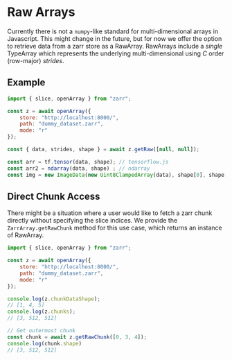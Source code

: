 # Raw Arrays

Currently there is not a `numpy`-like standard for multi-dimensional arrays in Javascript. This might change in the future, but for now we offer the option to retrieve data from a zarr store as a RawArray. RawArrays include a *single* TypeArray which represents the underlying multi-dimensional using *C* order (row-major) *strides*.

## Example

```javascript
import { slice, openArray } from "zarr";

const z = await openArray({
    store: "http://localhost:8000/",
    path: "dummy_dataset.zarr",
    mode: "r"
});

const { data, strides, shape } = await z.getRaw([null, null]);

const arr = tf.tensor(data, shape); // tensorflow.js
const arr2 = ndarray(data, shape) ; // ndarray
const img = new ImageData(new Uint8ClampedArray(data), shape[0], shape[1]);
```

## Direct Chunk Access

There might be a situation where a user would like to fetch a zarr chunk directly without specifying the slice indices. We provide the `ZarrArray.getRawChunk` method for this use case, which returns an instance of RawArray.

```javascript
import { slice, openArray } from "zarr";

const z = await openArray({
    store: "http://localhost:8000/",
    path: "dummy_dataset.zarr",
    mode: "r"
});

console.log(z.chunkDataShape);
// [1, 4, 5]
console.log(z.chunks);
// [3, 512, 512]

// Get outermost chunk
const chunk = await z.getRawChunk([0, 3, 4]);
console.log(chunk.shape)
// [3, 512, 512]
```
